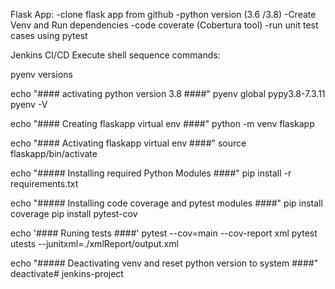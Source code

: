 Flask App:
-clone flask app from github 
-python version (3.6 /3.8)
-Create Venv and Run dependencies
-code coverate (Cobertura tool)
-run unit test cases using pytest 



Jenkins CI/CD Execute shell sequence commands:

pyenv versions

echo "#### activating python version 3.8 ####"
pyenv global pypy3.8-7.3.11
pyenv -V

echo "#### Creating flaskapp virtual env ####"
python -m venv flaskapp

echo "#### Activating flaskapp virtual env ####"
source flaskapp/bin/activate

echo "##### Installing required Python Modules ####"
pip install -r requirements.txt

echo "##### Installing code coverage and pytest modules ####"
pip install coverage
pip install pytest-cov

echo '#### Runing tests ####'
pytest --cov=main --cov-report xml
pytest utests --junitxml=./xmlReport/output.xml

echo "##### Deactivating venv and reset python version to system ####"
deactivate# jenkins-project
